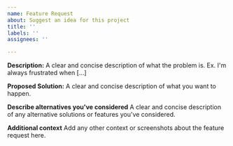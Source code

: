 ```yaml
---
name: Feature Request
about: Suggest an idea for this project
title: ''
labels: ''
assignees: ''

---
```


**Description:**
A clear and concise description of what the problem is. Ex. I'm always frustrated when [...]

**Proposed Solution:**
A clear and concise description of what you want to happen.

**Describe alternatives you've considered**
A clear and concise description of any alternative solutions or features you've considered.

**Additional context**
Add any other context or screenshots about the feature request here.
